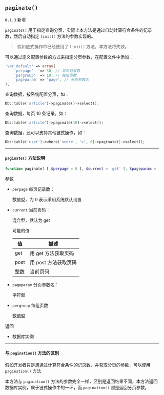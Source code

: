 ## `paginate()`

`0.1.3` 新增

`paginate()` 用于指定查询分页，实际上本方法是通过自动计算符合条件的记录数，然后自动指定 `limit()` 方法的参数实现的。

> 假如链式操作中已经使用了 `limit()` 方法，本方法将失效。

可以通过定义配置参数的方式来指定分页参数，在配置文件中添加：

``` php
'var_default' => array(
    'perpage'   => 30, // 每页记录数
    'pergroup'  => 10, // 每组页数
    'pageparam' => 'page', // 分页参数名
),
```

查询数据，按系统配置分页，如：

``` php
Db::table('article')->paginate()->select();
```

查询数据，每页 10 条记录，如：

``` php
Db::table('article')->paginate(10)->select();
```

查询数据，还可以支持其他链式操作，如：

``` php
Db::table('user')->where('score', '>', 0)->paginate()->select();
```

----------

#### `paginate()` 方法说明

``` php
function paginate( [ $perpage = 0 [, $current = 'get' [, $pageparam = 'page' [, $pergroup = 0 ]]]] )
```

参数

* `perpage` 每页记录数：

    数值型，为 0 表示采用系统默认设置

* `current` 当前页码：

    混合型，默认为 get

    可能的值

    | 值 | 描述 |
    | - | - |
    | get | 用 get 方法获取页码 |
    | post | 用 post 方法获取页码 |
    | 整数 | 当前页码 |

* `pageparam` 分页参数名：

    字符型

* `pergroup` 每组页数

    数值型

返回

* 数据库实例

----------

#### 与 `pagination()` 方法的区别

假如开发者只是想通过计算符合条件的记录数，并获取分页的参数，可以使用 `pagination()` 方法

本方法与 `pagination()` 方法的参数完全一样，区别是返回结果不同，本方法返回数据库实例，属于链式操作中的一环，而 `pagination()` 则是返回分页参数。
